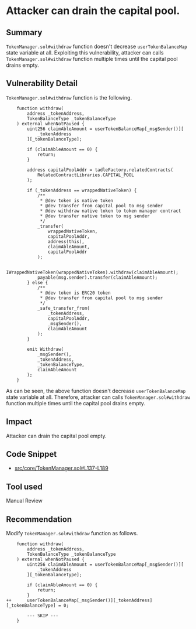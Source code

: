 # Attacker can drain the capital pool.
## Summary
`TokenManager.sol#withdraw` function doesn't decrease `userTokenBalanceMap` state variable at all.
Exploiting this vulnerability, attacker can calls `TokenManager.sol#withdraw` function multiple times until the capital pool drains empty.

## Vulnerability Detail
`TokenManager.sol#withdraw` function is the following.
```solidity
    function withdraw(
        address _tokenAddress,
        TokenBalanceType _tokenBalanceType
    ) external whenNotPaused {
        uint256 claimAbleAmount = userTokenBalanceMap[_msgSender()][
            _tokenAddress
        ][_tokenBalanceType];

        if (claimAbleAmount == 0) {
            return;
        }

        address capitalPoolAddr = tadleFactory.relatedContracts(
            RelatedContractLibraries.CAPITAL_POOL
        );

        if (_tokenAddress == wrappedNativeToken) {
            /**
             * @dev token is native token
             * @dev transfer from capital pool to msg sender
             * @dev withdraw native token to token manager contract
             * @dev transfer native token to msg sender
             */
            _transfer(
                wrappedNativeToken,
                capitalPoolAddr,
                address(this),
                claimAbleAmount,
                capitalPoolAddr
            );

            IWrappedNativeToken(wrappedNativeToken).withdraw(claimAbleAmount);
            payable(msg.sender).transfer(claimAbleAmount);
        } else {
            /**
             * @dev token is ERC20 token
             * @dev transfer from capital pool to msg sender
             */
            _safe_transfer_from(
                _tokenAddress,
                capitalPoolAddr,
                _msgSender(),
                claimAbleAmount
            );
        }

        emit Withdraw(
            _msgSender(),
            _tokenAddress,
            _tokenBalanceType,
            claimAbleAmount
        );
    }
```
As can be seen, the above function doesn't decrease `userTokenBalanceMap` state variable at all.
Therefore, attacker can calls `TokenManager.sol#withdraw` function multiple times until the capital pool drains empty.

## Impact
Attacker can drain the capital pool empty.

## Code Snippet
- [src/core/TokenManager.sol#L137-L189](https://github.com/Cyfrin/2024-08-tadle/tree/main/src/core/TokenManager.sol#L137-L189)

## Tool used
Manual Review

## Recommendation
Modify `TokenManager.sol#withdraw` function as follows.
```solidity
    function withdraw(
        address _tokenAddress,
        TokenBalanceType _tokenBalanceType
    ) external whenNotPaused {
        uint256 claimAbleAmount = userTokenBalanceMap[_msgSender()][
            _tokenAddress
        ][_tokenBalanceType];

        if (claimAbleAmount == 0) {
            return;
        }
++      userTokenBalanceMap[_msgSender()][_tokenAddress][_tokenBalanceType] = 0;

        --- SKIP ---
    }
```